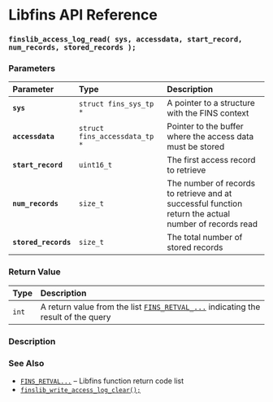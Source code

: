 # Libfins API Reference

### `finslib_access_log_read( sys, accessdata, start_record, num_records, stored_records );`

### Parameters

| Parameter | Type | Description |
| :--- | :--- | :--- |
|**`sys`**|`struct fins_sys_tp *`|A pointer to a structure with the FINS context|
|**`accessdata`**|`struct fins_accessdata_tp *`|Pointer to the buffer where the access data must be stored|
|**`start_record`**|`uint16_t`|The first access record to retrieve|
|**`num_records`**|`size_t`|The number of records to retrieve and at successful function return the actual number of records read|
|**`stored_records`**|`size_t`|The total number of stored records|

### Return Value

| Type | Description |
| :--- | :--- |
|`int`|A return value from the list [`FINS_RETVAL_...`](FINS_RETVAL.md) indicating the result of the query|

### Description

### See Also

* [`FINS_RETVAL...`](FINS_RETVAL.md) &ndash; Libfins function return code list
* [`finslib_write_access_log_clear();`](finslib_write_access_log_clear.md)
